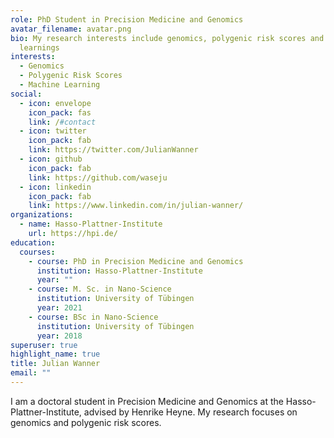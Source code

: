 ```yaml
---
role: PhD Student in Precision Medicine and Genomics
avatar_filename: avatar.png
bio: My research interests include genomics, polygenic risk scores and machine
  learnings
interests:
  - Genomics
  - Polygenic Risk Scores
  - Machine Learning
social:
  - icon: envelope
    icon_pack: fas
    link: /#contact
  - icon: twitter
    icon_pack: fab
    link: https://twitter.com/JulianWanner
  - icon: github
    icon_pack: fab
    link: https://github.com/waseju
  - icon: linkedin
    icon_pack: fab
    link: https://www.linkedin.com/in/julian-wanner/
organizations:
  - name: Hasso-Plattner-Institute
    url: https://hpi.de/
education:
  courses:
    - course: PhD in Precision Medicine and Genomics
      institution: Hasso-Plattner-Institute
      year: ""
    - course: M. Sc. in Nano-Science
      institution: University of Tübingen
      year: 2021
    - course: BSc in Nano-Science
      institution: University of Tübingen
      year: 2018
superuser: true
highlight_name: true
title: Julian Wanner
email: ""
---
```

I am a doctoral student in Precision Medicine and Genomics at the Hasso-Plattner-Institute, advised by [](https://uni-tuebingen.de/en/faculties/faculty-of-science/departments/computer-science/lehrstuehle/methods-of-machine-learning/personen/philipp-hennig/)Henrike Heyne. My research focuses on genomics and polygenic risk scores.